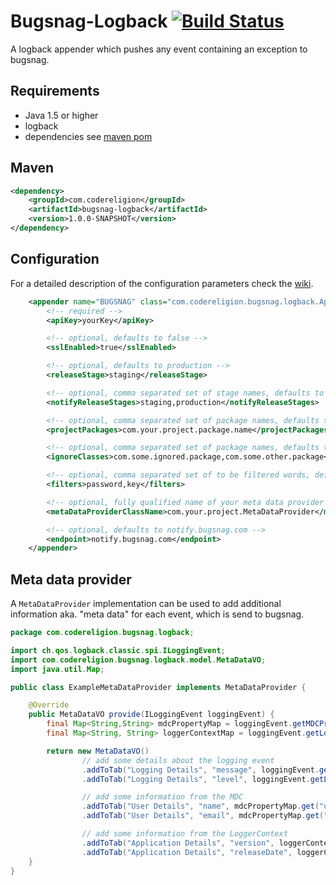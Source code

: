 # Bugsnag-Logback [![Build Status](https://ssl.webpack.de/secure-jenkins.codereligion.com/buildStatus/icon?job=bugsnag-logback-master-build-flow)](http://jenkins.codereligion.com/view/bugsnag-logback/job/bugsnag-logback-master-build-flow/)

A logback appender which pushes any event containing an exception to bugsnag.

## Requirements
* Java 1.5 or higher
* logback
* dependencies see [maven pom](pom.xml)

## Maven ##
```xml
<dependency>
	<groupId>com.codereligion</groupId>
	<artifactId>bugsnag-logback</artifactId>
	<version>1.0.0-SNAPSHOT</version>
</dependency>
```

## Configuration
For a detailed description of the configuration parameters check the [wiki](https://github.com/codereligion/bugsnag-logback/wiki).
```xml
    <appender name="BUGSNAG" class="com.codereligion.bugsnag.logback.Appender">
        <!-- required -->
        <apiKey>yourKey</apiKey>

        <!-- optional, defaults to false -->
        <sslEnabled>true</sslEnabled>

        <!-- optional, defaults to production -->
        <releaseStage>staging</releaseStage>

        <!-- optional, comma separated set of stage names, defaults to an empty set -->
        <notifyReleaseStages>staging,production</notifyReleaseStages>

        <!-- optional, comma separated set of package names, defaults to an empty set-->
        <projectPackages>com.your.project.package.name</projectPackages>

        <!-- optional, comma separated set of package names, defaults to an empty set -->
        <ignoreClasses>com.some.ignored.package,com.some.other.package</ignoreClasses>

        <!-- optional, comma separated set of to be filtered words, defaults to an empty set -->
        <filters>password,key</filters>

        <!-- optional, fully qualified name of your meta data provider class -->
        <metaDataProviderClassName>com.your.project.MetaDataProvider</metaDataProviderClassName>

        <!-- optional, defaults to notify.bugsnag.com -->
        <endpoint>notify.bugsnag.com</endpoint>
    </appender>
```

## Meta data provider
A ```MetaDataProvider``` implementation can be used to add additional information aka. "meta data" for each event,
which is send to bugsnag.

```java
package com.codereligion.bugsnag.logback;

import ch.qos.logback.classic.spi.ILoggingEvent;
import com.codereligion.bugsnag.logback.model.MetaDataVO;
import java.util.Map;

public class ExampleMetaDataProvider implements MetaDataProvider {

    @Override
    public MetaDataVO provide(ILoggingEvent loggingEvent) {
        final Map<String,String> mdcPropertyMap = loggingEvent.getMDCPropertyMap();
        final Map<String, String> loggerContextMap = loggingEvent.getLoggerContextVO().getPropertyMap();

        return new MetaDataVO()
                // add some details about the logging event
                .addToTab("Logging Details", "message", loggingEvent.getFormattedMessage())
                .addToTab("Logging Details", "level", loggingEvent.getLevel())

                // add some information from the MDC
                .addToTab("User Details", "name", mdcPropertyMap.get("userName"))
                .addToTab("User Details", "email", mdcPropertyMap.get("email"))

                // add some information from the LoggerContext
                .addToTab("Application Details", "version", loggerContextMap.get("appVersion"))
                .addToTab("Application Details", "releaseDate", loggerContextMap.get("appReleaseDate"));
    }
}

```